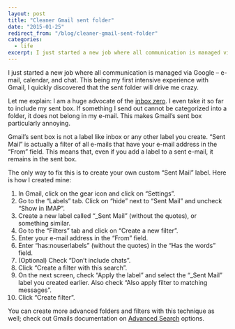 ```yaml
---
layout: post
title: "Cleaner Gmail sent folder"
date: "2015-01-25"
redirect_from: "/blog/cleaner-gmail-sent-folder"
categories:
  - life
excerpt: I just started a new job where all communication is managed via Google
---
```


I just started a new job where all communication is managed via Google – e-mail, calendar, and chat.  This being my first intensive experience with Gmail, I quickly discovered that the sent folder will drive me crazy.

Let me explain: I am a huge advocate of the [inbox zero](http://mashable.com/2013/10/10/inbox-zero/).  I even take it so far to include my sent box.  If something I send out cannot be categorized into a folder, it does not belong in my e-mail.  This makes Gmail’s sent box particularly annoying.

Gmail’s sent box is not a label like inbox or any other label you create.  “Sent Mail” is actually a filter of all e-mails that have your e-mail address in the “From” field.  This means that, even if you add a label to a sent e-mail, it remains in the sent box.

The only way to fix this is to create your own custom “Sent Mail” label.  Here is how I created mine:

1. In Gmail, click on the gear icon and click on “Settings”.
2. Go to the “Labels” tab.  Click on “hide” next to “Sent Mail” and uncheck “Show in IMAP”.
3. Create a new label called “\_Sent Mail” (without the quotes), or something similar.
4. Go to the “Filters” tab and click on “Create a new filter”.
5. Enter your e-mail address in the “From” field.
6. Enter “has:nouserlabels” (without the quotes) in the “Has the words” field.
7. (Optional) Check “Don’t include chats”.
8. Click “Create a filter with this search”.
9. On the next screen, check “Apply the label” and select the “\_Sent Mail” label you created earlier.  Also check “Also apply filter to matching messages”.
10. Click “Create filter”.

You can create more advanced folders and filters with this technique as well; check out Gmails documentation on [Advanced Search](https://support.google.com/mail/answer/7190?hl=en) options.
